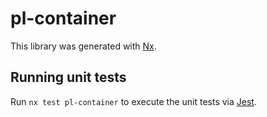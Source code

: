 # pl-container

This library was generated with [Nx](https://nx.dev).

## Running unit tests

Run `nx test pl-container` to execute the unit tests via [Jest](https://jestjs.io).

